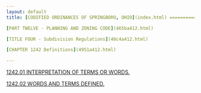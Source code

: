 ```yaml
---
layout: default 
title: [CODIFIED ORDINANCES OF SPRINGBORO, OHIO](index.html) =====================================================

[PART TWELVE - PLANNING AND ZONING CODE](465ba412.html)

[TITLE FOUR - Subdivision Regulations](48c4a412.html)

[CHAPTER 1242 Definitions](4951a412.html)

---
```


[1242.01 INTERPRETATION OF TERMS OR WORDS.](495ba412.html)

[1242.02 WORDS AND TERMS DEFINED.](4961a412.html)
